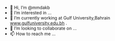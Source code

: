 - 👋 Hi, I’m @mmdakb
- 👀 I’m interested in ...
- 🌱 I’m currently working at Gulf  University,Bahrain www.gulfuniversity.edu.bh .
- 💞️ I’m looking to collaborate on ...
- 📫 How to reach me ...

<!---
mmdakb/mmdakb is a ✨ special ✨ repository because its `README.md` (this file) appears on your GitHub profile.
You can click the Preview link to take a look at your changes.
--->
